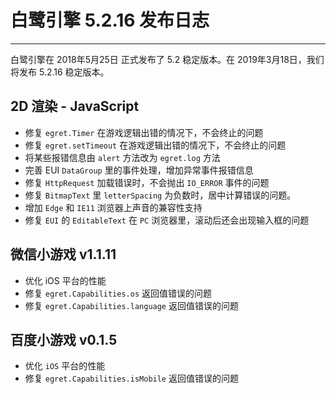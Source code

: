 # 白鹭引擎 5.2.16 发布日志


---


白鹭引擎在 2018年5月25日 正式发布了 5.2 稳定版本。在 2019年3月18日，我们将发布 5.2.16 稳定版本。

## 2D 渲染 - JavaScript 
* 修复 `egret.Timer` 在游戏逻辑出错的情况下，不会终止的问题
* 修复 `egret.setTimeout` 在游戏逻辑出错的情况下，不会终止的问题
* 将某些报错信息由 `alert` 方法改为 `egret.log` 方法
* 完善 EUI `DataGroup` 里的事件处理，增加异常事件报错信息
* 修复 `HttpRequest` 加载错误时，不会抛出 `IO_ERROR` 事件的问题
* 修复 `BitmapText` 里 `letterSpacing` 为负数时，居中计算错误的问题。
* 增加 `Edge` 和 `IE11` 浏览器上声音的兼容性支持
* 修复 `EUI` 的 `EditableText` 在 `PC` 浏览器里，滚动后还会出现输入框的问题

## 微信小游戏 v1.1.11
* 优化 iOS 平台的性能
* 修复 `egret.Capabilities.os` 返回值错误的问题
* 修复 `egret.Capabilities.language` 返回值错误的问题

## 百度小游戏 v0.1.5
* 优化 `iOS` 平台的性能
* 修复 `egret.Capabilities.isMobile` 返回值错误的问题

